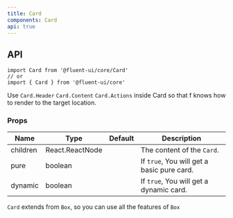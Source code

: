 ```yaml
---
title: Card
components: Card
api: true
---
```


## API

```
import Card from '@fluent-ui/core/Card'
// or
import { Card } from '@fluent-ui/core'
```

Use `Card.Header` `Card.Content` `Card.Actions` inside Card so that f knows how to render to the target location.

### Props

| Name | Type | Default | Description |
| --- | --- | --- | --- |
| children | React.ReactNode |  | The content of the `Card`. |
| pure | boolean |  | If `true`, You will get a basic pure card. |
| dynamic | boolean |  | If `true`, You will get a dynamic card. |

`Card` extends from `Box`, so you can use all the features of `Box`

